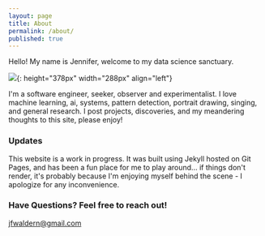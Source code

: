 ```yaml
---
layout: page
title: About
permalink: /about/
published: true
---
```


Hello! My name is Jennifer,  welcome to my  data science  sanctuary. 
&nbsp;&nbsp;&nbsp;&nbsp;
&nbsp;&nbsp;&nbsp;&nbsp;

![]({{site.baseurl}}https://raw.githubusercontent.com/jennyfurrsmackie/jennyfurrsmackie.github.io/master/images/portrait.jpg){: height="378px" width="288px" align="left"}
&nbsp;&nbsp;&nbsp;&nbsp;
&nbsp;&nbsp;&nbsp;&nbsp;


I'm  a  software engineer,  seeker,  observer  and  experimentalist. 
I love  machine learning, ai, systems,   pattern detection, portrait 
drawing, singing, and general research. I post projects, discoveries, 
and my meandering thoughts to this site, please enjoy!

### Updates

This website is a work in progress. It was built using Jekyll hosted 
on Git Pages, and has been a fun place for me to play around...   if 
things don't render,  it's  probably  because  I'm  enjoying  myself
behind the scene - I apologize for any inconvenience. 

### Have Questions? Feel free to reach out!

[jfwaldern@gmail.com](mailto:jfwaldern@gmail.com)
